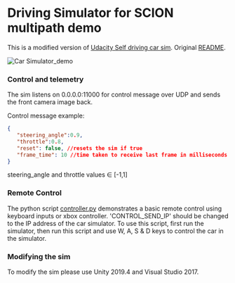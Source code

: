 # Driving Simulator for SCION multipath demo

This is a modified version of [Udacity Self driving car sim](https://github.com/udacity/self-driving-car-sim). Original [README](./README_ORG.md).

![Car Simulator_demo](./sim_demo.gif)

### Control and telemetry

The sim listens on 0.0.0.0:11000 for control message over UDP and sends the front camera image back.

Control message example:

```json
{
   "steering_angle":0.9,
   "throttle":0.8,
   "reset": false, //resets the sim if true
   "frame_time": 10 //time taken to receive last frame in milliseconds
}
```

steering_angle and throttle values ∈ [-1,1]

### Remote Control

The python script [controller.py](./controller/controller.py) demonstrates a basic remote control using keyboard inputs or xbox controller. 'CONTROL_SEND_IP' should be changed to the IP address of the car simulator. To use this script, first run the simulator, then run this script and use W, A, S & D keys to control the car in the simulator.

### Modifying the sim

To modify the sim please use Unity 2019.4 and Visual Studio 2017.
